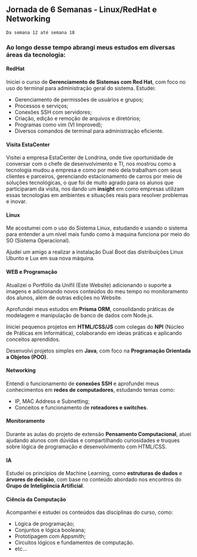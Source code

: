 ## Jornada de 6 Semanas - Linux/RedHat e Networking

`Da semana 12 até semana 18`

### Ao longo desse tempo abrangi meus estudos em diversas áreas da tecnologia:

#### RedHat

Iniciei o curso de **Gerenciamento de Sistemas com Red Hat**, com foco no uso do terminal para administração geral do sistema. Estudei:
  - Gerenciamento de permissões de usuários e grupos;
  - Processos e serviços;
  - Conexões SSH com servidores;
  - Criação, edição e remoção de arquivos e diretórios;
  - Programas como vim (VI Improved);
  - Diversos comandos de terminal para administração eficiente.

#### Visita EstaCenter

Visitei a empresa EstaCenter de Londrina, onde tive oportunidade de conversar com o chefe de desenvolvimento e TI, nos mostrou como a tecnologia mudou a empresa e como por meio dela trabalham com seus clientes e parceiros, gerenciando estacionamento de carros por meio de soluções tecnológicas, o que foi de muito agrado para os alunos que participaram da visita, nos dando um **insight** em como empresas utilizam essas tecnologias em ambientes e situações reais para resolver problemas e inovar.

#### Linux

Me acostumei com o uso do Sistema Linux, estudando e usando o sistema para entender a um nível mais fundo como à maquina funciona por meio do SO (Sistema Operacional).

Ajudei um amigo a realizar a instalação Dual Boot das distribuições Linux Ubunto e Lux em sua nova máquina.

#### WEB e Programação

Atualizei o Portfólio da Unifil (Este Website) adicionando o suporte a imagens e adicionando novos conteúdos do meu tempo no monitoramento dos alunos, além de outras edições no Website.

Aprofundei meus estudos em **Prisma ORM**, consolidando práticas de modelagem e manipulação de banco de dados com Node.js.

Iniciei pequenos projetos em **HTML/CSS/JS** com colegas do **NPI** (Núcleo de Práticas em Informática), colaborando em ideias práticas e aplicando conceitos aprendidos.

Desenvolvi projetos simples em **Java**, com foco na **Programação Orientada a Objetos (POO)**.

#### Networking

Entendi o funcionamento de **conexões SSH** e aprofundei meus conhecimentos em **redes de computadores**, estudando temas como:
  - IP, MAC Address e Subnetting;
  - Conceitos e funcionamento de **roteadores e switches**.

#### Monitoramento

Durante as aulas do projeto de extensão **Pensamento Computacional**, atuei ajudando alunos com dúvidas e compartilhando curiosidades e truques sobre lógica de programação e desenvolvimento com HTML/CSS.

#### IA

Estudei os princípios de Machine Learning, como **estruturas de dados** e **árvores de decisão**, com base no conteúdo abordado nos encontros do **Grupo de Inteligência Artificial**.

#### Ciência da Computação

Acompanhei e estudei os conteúdos das disciplinas do curso, como:
  - Lógica de programação;
  - Conjuntos e lógica booleana;
  - Prototipagem com Appsmith;
  - Circuitos lógicos e fundamentos de computação.
  - etc...

